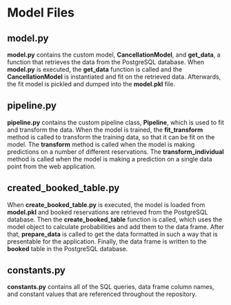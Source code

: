 # Model Files

## model.py

**model.py** contains the custom model, **CancellationModel**, and **get_data**, a function that retrieves the data from
the PostgreSQL database. When **model.py** is executed, the **get_data** function is called and the **CancellationModel**
is instantiated and fit on the retrieved data. Afterwards, the fit model is pickled and dumped into the **model.pkl** file.


## pipeline.py

**pipeline.py** contains the custom pipeline class, **Pipeline**, which is used to fit and transform the data.
When the model is trained, the **fit_transform** method is called to transform the training data, so that
it can be fit on the model. The **transform** method is called when the model is making predictions on a number
of different reservations. The **transform_individual** method is called when the model is making a prediction on
a single data point from the web application.

## created_booked_table.py

When **create_booked_table.py** is executed, the model is loaded from **model.pkl** and booked reservations are
retrieved from the PostgreSQL database. Then the **create_booked_table** function is called, which uses the model object
to calculate probabilities and add them to the data frame. After that, **prepare_data** is called to get the data formatted
in such a way that is presentable for the application. Finally, the data frame is written to the **booked** table in
the PostgreSQL database.

## constants.py

**constants.py** contains all of the SQL queries, data frame column names, and constant values that are
referenced throughout the repository.